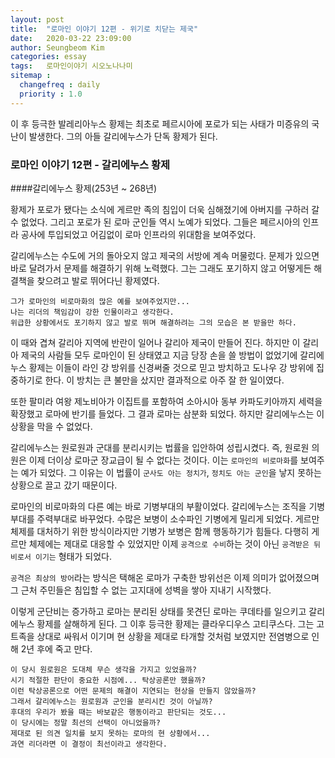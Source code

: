 ```yaml
---
layout: post
title:  "로마인 이야기 12편 - 위기로 치닫는 제국"
date:   2020-03-22 23:09:00
author: Seungbeom Kim
categories: essay
tags:	로마인이야기 시오노나나미
sitemap :
  changefreq : daily
  priority : 1.0
---
```


이 후 등극한 발레리아누스 황제는 최초로 페르시아에 포로가 되는 사태가 미증유의 국난이 발생한다. 그의 아들 갈리에누스가 단독 황제가 된다.

### 로마인 이야기 12편 - 갈리에누스 황제

####갈리에누스 황제(253년 ~ 268년)

황제가 포로가 됐다는 소식에 게르만 족의 침입이 더욱 심해졌기에 아버지를 구하러 갈 수 없었다. 그리고 포로가 된 로마 군인들 역시 노예가 되었다. 그들은 페르시아의 인프라 공사에 투입되었고 어김없이 로마 인프라의 위대함을 보여주었다.

갈리에누스는 수도에 거의 돌아오지 않고 제국의 서방에 계속 머물렀다. 문제가 있으면 바로 달려가서 문제를 해결하기 위해 노력했다. 그는 그래도 포기하지 않고 어떻게든 해결책을 찾으려고 발로 뛰어다닌 황제였다.

```
그가 로마인의 비로마화의 많은 예를 보여주었지만...
나는 리더의 책임감이 강한 인물이라고 생각한다.
위급한 상황에서도 포기하지 않고 발로 뛰며 해결하려는 그의 모습은 본 받을만 하다.
```

이 때와 겹쳐 갈리아 지역에 반란이 일어나 갈리아 제국이 만들어 진다. 하지만 이 갈리아 제국의 사람들 모두 로마인이 된 상태였고 지금 당장 손을 쓸 방법이 없었기에 갈리에누스 황제는 이들이 라인 강 방위를 신경써줄 것으로 믿고 방치하고 도나우 강 방위에 집중하기로 한다. 이 방치는 큰 불만을 샀지만 결과적으로 아주 잘 한 일이였다.

또한 팔미라 여왕 제노비아가 이집트를 포함하여 소아시아 동부 카파도키아까지 세력을 확장했고 로마에 반기를 들었다. 그 결과 로마는 삼분화 되었다. 하지만 갈리에누스는 이 상황을 막을 수 없었다.

갈리에누스는 원로원과 군대를 분리시키는 법률을 입안하여 성립시켰다. 즉, 원로원 의원은 이제 더이상 로마군 장교급이 될 수 없다는 것이다. 이는 `로마인의 비로마화`를 보여주는 예가 되었다. 그 이유는 이 법률이 `군사도 아는 정치가`, `정치도 아는 군인`을 낳지 못하는 상황으로 끌고 갔기 때문이다.

로마인의 비로마화의 다른 예는 바로 기병부대의 부활이었다. 갈리에누스는 조직을 기병부대를 주력부대로 바꾸었다. 수많은 보병이 소수파인 기병에게 밀리게 되었다. 게르만 체제를 대처하기 위한 방식이라지만 기병가 보병은 함께 행동하기가 힘들다. 다행히 게르만 체제에는 제대로 대응할 수 있었지만 이제 `공격으로 수비`하는 것이 아닌 `공격받은 뒤 비로서 이기는` 형태가 되었다.

`공격은 최상의 방어`라는 방식은 택해온 로마가 구축한 방위선은 이제 의미가 없어졌으며 그 근처 주민들은 침입할 수 없는 고지대에 성벽을 쌓아 지내기 시작했다.

이렇게 군단비는 증가하고 로마는 분리된 상태를 못견딘 로마는 쿠데타를 일으키고 갈리에누스 황제를 살해하게 된다. 그 이후 등극한 황제는 클라우디우스 고티쿠스다. 그는 고트족을 상대로 싸워서 이기며 현 상황을 제대로 타개할 것처럼 보였지만 전염병으로 인해 2년 후에 죽고 만다.

```
이 당시 원로원은 도대체 무슨 생각을 가지고 있었을까?
시기 적절한 판단이 중요한 시점에... 탁상공론만 했을까?
이런 탁상공론으로 어떤 문제의 해결이 지연되는 현상을 만들지 않았을까?
그래서 갈리에누스는 원로원과 군인을 분리시킨 것이 아닐까?
후대의 우리가 봤을 때는 바보같은 행동이라고 판단되는 것도...
이 당시에는 정말 최선의 선택이 아니었을까?
제대로 된 의견 일치를 보지 못하는 로마의 현 상황에서...
과연 리더라면 이 결정이 최선이라고 생각한다.
```
